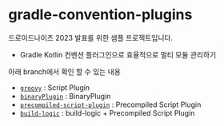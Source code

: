 # gradle-convention-plugins

드로이드나이츠 2023 발표를 위한 샘플 프로젝트입니다.
- Gradle Kotlin 컨벤션 플러그인으로 효율적으로 멀티 모듈 관리하기

아래 branch에서 확인 할 수 있는 내용
- [`groovy`](https://github.com/laco-dev/gradle-convention-plugins/tree/groovy) : Script Plugin
- [`binaryPlugin`](https://github.com/laco-dev/gradle-convention-plugins/tree/binaryPlugin) : BinaryPlugin
- [`precompiled-script-plugin`](https://github.com/laco-dev/gradle-convention-plugins/tree/precompiled-script-plugin) : Precompiled Script Plugin
- [`build-logic`](https://github.com/laco-dev/gradle-convention-plugins/tree/build-logic) : build-logic + Precompiled Script Plugin
